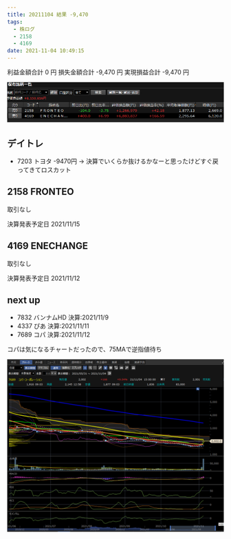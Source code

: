 ```yaml
---
title: 20211104 結果 -9,470
tags:
  - 株ログ
  - 2158
  - 4169
date: 2021-11-04 10:49:15
---
```


利益金額合計 0 円
損失金額合計 -9,470 円
実現損益合計 -9,470 円

![i](/kab/img/20211104000.png)

## デイトレ

- 7203 トヨタ -9470円 → 決算でいくらか抜けるかなーと思ったけどすぐ戻ってきてロスカット

## 2158 FRONTEO

取引なし

決算発表予定日 2021/11/15

## 4169 ENECHANGE

取引なし

決算発表予定日 2021/11/12

## next up

- 7832 バンナムHD 決算:2021/11/9
- 4337 ぴあ 決算:2021/11/11
- 7689 コパ 決算:2021/11/12

コパは気になるチャートだったので、75MAで逆指値待ち

![i](/kab/img/202111047689.png)
